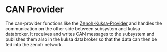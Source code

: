 # CAN Provider

The can-provider functions like the [Zenoh-Kuksa-Provider](../Zenoh-Kuksa-Provider) and handles the communication on the other side between subsystem and kuksa databroker.
It receives and writes CAN messages to the subsystem and publishes them also in the kuksa databroker so that the data can then be fed into the zenoh network.